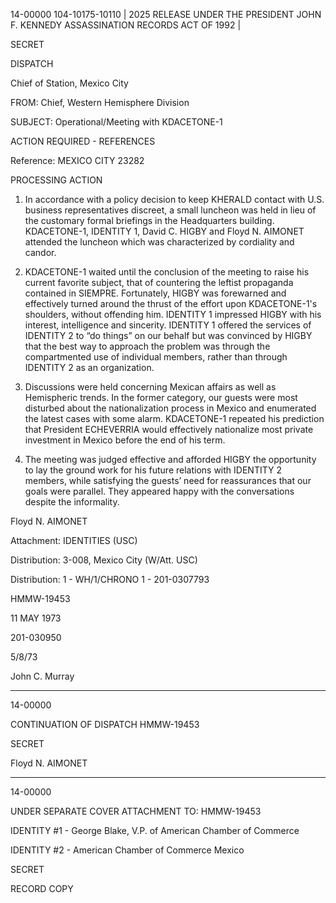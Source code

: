 14-00000
104-10175-10110 | 2025 RELEASE UNDER THE PRESIDENT JOHN F. KENNEDY ASSASSINATION RECORDS ACT OF 1992 |

SECRET

DISPATCH

Chief of Station, Mexico City

FROM: Chief, Western Hemisphere Division

SUBJECT: Operational/Meeting with KDACETONE-1

ACTION REQUIRED - REFERENCES

Reference: MEXICO CITY 23282

PROCESSING ACTION

1.  In accordance with a policy decision to keep KHERALD contact with U.S. business representatives discreet, a small luncheon was held in lieu of the customary formal briefings in the Headquarters building. KDACETONE-1, IDENTITY 1, David C. HIGBY and Floyd N. AIMONET attended the luncheon which was characterized by cordiality and candor.

2.  KDACETONE-1 waited until the conclusion of the meeting to raise his current favorite subject, that of countering the leftist propaganda contained in SIEMPRE. Fortunately, HIGBY was forewarned and effectively turned around the thrust of the effort upon KDACETONE-1's shoulders, without offending him. IDENTITY 1 impressed HIGBY with his interest, intelligence and sincerity. IDENTITY 1 offered the services of IDENTITY 2 to “do things” on our behalf but was convinced by HIGBY that the best way to approach the problem was through the compartmented use of individual members, rather than through IDENTITY 2 as an organization.

3.  Discussions were held concerning Mexican affairs as well as Hemispheric trends. In the former category, our guests were most disturbed about the nationalization process in Mexico and enumerated the latest cases with some alarm. KDACETONE-1 repeated his prediction that President ECHEVERRIA would effectively nationalize most private investment in Mexico before the end of his term.

4.  The meeting was judged effective and afforded HIGBY the opportunity to lay the ground work for his future relations with IDENTITY 2 members, while satisfying the guests’ need for reassurances that our goals were parallel. They appeared happy with the conversations despite the informality.

Floyd N. AIMONET

Attachment: IDENTITIES (USC)

Distribution: 3-008, Mexico City (W/Att. USC)

Distribution:
1 - WH/1/CHRONO
1 - 201-0307793

HMMW-19453

11 MAY 1973

201-030950

5/8/73

John C. Murray

---

14-00000

CONTINUATION OF DISPATCH HMMW-19453

SECRET

Floyd N. AIMONET

---

14-00000

UNDER SEPARATE COVER ATTACHMENT TO: HMMW-19453

IDENTITY #1 - George Blake, V.P. of American Chamber of Commerce

IDENTITY #2 - American Chamber of Commerce Mexico

SECRET

RECORD COPY
